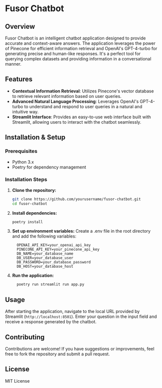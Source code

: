 # Fusor Chatbot

## Overview
Fusor Chatbot is an intelligent chatbot application designed to provide accurate and context-aware answers. The application leverages the power of Pinecone for efficient information retrieval and OpenAI's GPT-4-turbo for generating precise and human-like responses. It's a perfect tool for querying complex datasets and providing information in a conversational manner.

## Features
- **Contextual Information Retrieval**: Utilizes Pinecone's vector database to retrieve relevant information based on user queries.
- **Advanced Natural Language Processing**: Leverages OpenAI's GPT-4-turbo to understand and respond to user queries in a natural and intuitive way.
- **Streamlit Interface**: Provides an easy-to-use web interface built with Streamlit, allowing users to interact with the chatbot seamlessly.

## Installation & Setup

### Prerequisites
- Python 3.x
- Poetry for dependency management

### Installation Steps
1. **Clone the repository:**
   ```bash
   git clone https://github.com/yourusername/fusor-chatbot.git
   cd fusor-chatbot

2. **Install dependencies:**
   ```bash
   poetry install

3. **Set up environment variables:**
  Create a .env file in the root directory and add the following variables:
   ```.env
     OPENAI_API_KEY=your_openai_api_key
     PINECONE_API_KEY=your_pinecone_api_key
     DB_NAME=your_database_name
     DB_USER=your_database_user
     DB_PASSWORD=your_database_password
     DB_HOST=your_database_host

4. **Run the application:**
   ```bash
     poetry run streamlit run app.py

## Usage
After starting the application, navigate to the local URL provided by Streamlit (`http://localhost:8501`). Enter your question in the input field and receive a response generated by the chatbot.

## Contributing 
Contributions are welcome! If you have suggestions or improvements, feel free to fork the repository and submit a pull request.

## License
MIT License
